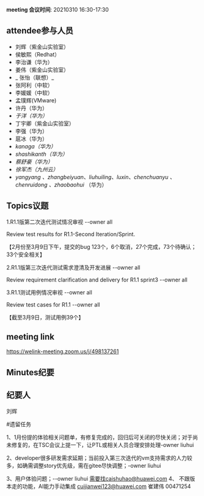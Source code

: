 **meeting 会议时间**: 20210310 16:30-17:30

## attendee参与人员
- 刘辉（紫金山实验室）
-  侯敏熙（Redhat） 
- 李治谦（华为） 
-   姜伟（紫金山实验室）  
- _ 张怡（联想）_ 
- 张阿利（中软）
- 李媛媛（中软）
- 孟璞辉(VMware) 
- 许丹（华为）
-  _于洋（华为）_   
-  丁宇卿（紫金山实验室）
-   李强（华为） 
-  扈冰（华为） 
-    _kanaga（华为）_  
-  _shashikanth（华为）_ 
-  _蔡舒豪（华为）_ 
-  _徐军杰（九州云）_ 
- _yangyang 、zhangbeiyuan、liuhuiling、luxin、chenchuanyu 、chenruidong 、zhaobaohui_   （华为）

## Topics议题

1.R1.1版第二次迭代测试情况审视 --owner all

Review test results for R1.1-Second Iteration/Sprint.

【2月份至3月9日下午，提交的bug 123个，6个取消，27个完成，73个待确认；33个安全相关】


2.R1.1版第三次迭代测试需求澄清及开发进展 --owner all

Review requirement clarification and delivery for R1.1 sprint3 --owner all

3.R1.1测试用例情况审视 --owner all

Review test cases for R1.1 --owner all

【截至3月9日，测试用例39个】

## meeting link
https://welink-meeting.zoom.us/j/498137261

## Minutes纪要
## 纪要人
刘辉

#遗留任务

1、1月份提的体验相关问题单，有修复完成的，回归后可关闭的尽快关闭；对于尚未修复的，在TSC会议上提一下，让PTL或相关人员合理安排处理-owner liuhui

2、developer很多研发需求延期；当前投入第三次迭代的vm支持需求的人力较多，如确需调整story优先级，需在gitee尽快调整；-owner liuhui

3、用户体验问题；--owner liuhui 
需要找caishuhao@huawei.com
4、 不跟版本走的功能，AI能力手动集成
cuijianwei123@huawei.com
崔建伟 00471254
